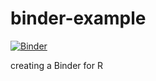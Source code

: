 # binder-example
[![Binder](https://mybinder.org/badge_logo.svg)](https://mybinder.org/v2/gh/TheStrangeLab/binder-example/HEAD)

creating a Binder for R
